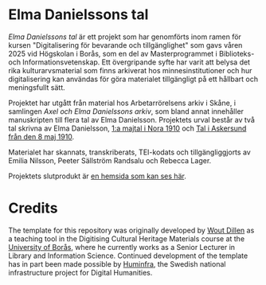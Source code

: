# Elma Danielssons tal

*Elma Danielssons tal* är ett projekt som har genomförts inom ramen för kursen "Digitalisering för bevarande och tillgänglighet" som gavs våren 2025 vid Högskolan i Borås, som en del av Masterprogrammet i Biblioteks- och Informationsvetenskap. Ett övergripande syfte har varit att belysa det rika kulturarvsmaterial som finns arkiverat hos minnesinstitutioner och hur digitalisering kan användas för göra materialet tillgängligt på ett hållbart och meningsfullt sätt.

Projektet har utgått från material hos Arbetarrörelsens arkiv i Skåne, i samlingen *Axel och Elma Danielssons arkiv*, som bland annat innehåller manuskripten till flera tal av Elma Danielsson. Projektets urval består av två tal skrivna av Elma Danielsson, [1:a majtal i Nora 1910](https://p33t3r.github.io/digitalisering/nora/diplomatic.html) och [Tal i Askersund från den 8 maj 1910](https://github.com/narminino/Digitalisering-for-bevarande-och-tillganglighet/tree/main).

Materialet har skannats, transkriberats, TEI-kodats och tillgängliggjorts av Emilia Nilsson, Peeter Sällström Randsalu och Rebecca Lager.

Projektets slutprodukt är [en hemsida som kan ses här](https://p33t3r.github.io/digitalisering/).

# Credits
The template for this repository was originally developed by [Wout Dillen](https://github.com/WoutDLN) as a teaching tool in the Digitising Cultural Heritage Materials course at the [University of Borås](https://www.hb.se/), where he currently works as a Senior Lecturer in Library and Information Science. Continued development of the template has in part been made possible by [Huminfra](https://www.huminfra.se), the Swedish national infrastructure project for Digital Humanities.